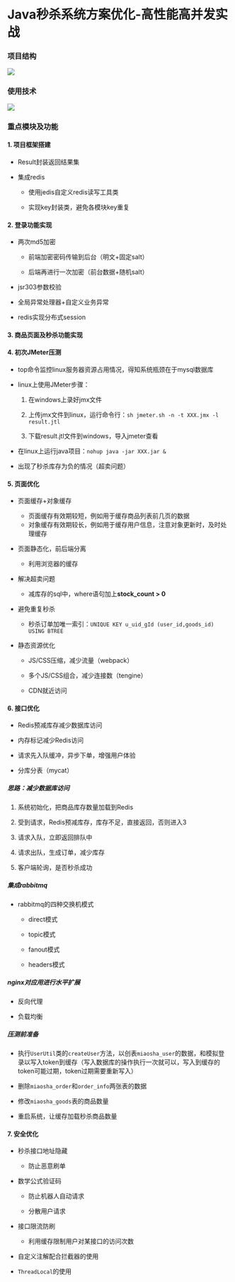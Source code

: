 # Java秒杀系统方案优化-高性能高并发实战

### 项目结构

![](https://cdn.jsdelivr.net/gh/HappyJustyn/cloudimg/img/20211231200148.png)

### 使用技术

![](https://cdn.jsdelivr.net/gh/HappyJustyn/cloudimg/img/20211231195857.png)

### 重点模块及功能

#### 1. 项目框架搭建

- Result封装返回结果集
  
- 集成redis
  
  - 使用jedis自定义redis读写工具类
    
  - 实现key封装类，避免各模块key重复
    

#### 2. 登录功能实现

- 两次md5加密
  
  - 前端加密密码传输到后台（明文+固定salt）
    
  - 后端再进行一次加密（前台数据+随机salt）
    
- jsr303参数校验
  
- 全局异常处理器+自定义业务异常
  
- redis实现分布式session
  

#### 3. 商品页面及秒杀功能实现

#### 4. 初次JMeter压测

- top命令监控linux服务器资源占用情况，得知系统瓶颈在于mysql数据库
  
- linux上使用JMeter步骤：
  
  1. 在windows上录好jmx文件
    
  2. 上传jmx文件到linux，运行命令行：`sh jmeter.sh -n -t XXX.jmx -l result.jtl`
    
  3. 下载result.jtl文件到windows，导入jmeter查看
    
- 在linux上运行java项目：`nohup java -jar XXX.jar &`
  
- 出现了秒杀库存为负的情况（超卖问题）
  

#### 5. 页面优化

- 页面缓存+对象缓存
  
  - 页面缓存有效期较短，例如用于缓存商品列表前几页的数据
  - 对象缓存有效期较长，例如用于缓存用户信息，注意对象更新时，及时处理缓存
- 页面静态化，前后端分离
  
  - 利用浏览器的缓存
- 解决超卖问题
  
  - 减库存的sql中，where语句加上**stock_count > 0**
- 避免重复秒杀
  
  - 秒杀订单加唯一索引：`UNIQUE KEY u_uid_gId (user_id,goods_id) USING BTREE`
- 静态资源优化
  
  - JS/CSS压缩，减少流量（webpack）
    
  - 多个JS/CSS组合，减少连接数（tengine）
    
  - CDN就近访问
    

#### 6. 接口优化

- Redis预减库存减少数据库访问
  
- 内存标记减少Redis访问
  
- 请求先入队缓冲，异步下单，增强用户体验
  
- 分库分表（mycat）
  

##### 思路：减少数据库访问

1. 系统初始化，把商品库存数量加载到Redis
  
2. 受到请求，Redis预减库存，库存不足，直接返回，否则进入3
  
3. 请求入队，立即返回排队中
  
4. 请求出队，生成订单，减少库存
  
5. 客户端轮询，是否秒杀成功
  

##### 集成rabbitmq

- rabbitmq的四种交换机模式
  
  - direct模式
    
  - topic模式
    
  - fanout模式
    
  - headers模式
    

##### nginx对应用进行水平扩展

- 反向代理
  
- 负载均衡
  

##### 压测前准备

- 执行`UserUtil`类的`createUser`方法，以创表`miaosha_user`的数据，和模拟登录以写入token到缓存（写入数据库的操作执行一次就可以，写入到缓存的token可能过期，token过期需要重新写入）
  
- 删除`miaosha_order`和`order_info`两张表的数据
  
- 修改`miaosha_goods`表的商品数量
  
- 重启系统，让缓存加载秒杀商品数量
  

#### 7. 安全优化

- 秒杀接口地址隐藏
  
  - 防止恶意刷单
- 数学公式验证码
  
  - 防止机器人自动请求
    
  - 分散用户请求
    
- 接口限流防刷
  
  - 利用缓存限制用户对某接口的访问次数
- 自定义注解配合拦截器的使用
  
- `ThreadLocal`的使用
